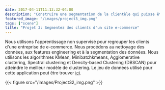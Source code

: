 ```yaml
---
date: 2017-04-11T11:13:32-04:00
description: "Construire une segmentation de la clientèle qui puisse être utilisée dans des campagnes de communication quotidiennes."
featured_image: "/images/project3_img.png"
tags: ["scene"]
title: "Projet 3: Segmentez des clients d'un site e-commerce"
---
```


Nous utilisons l'apprentissage non supervisé pour regrouper les clients d'une entreprise de e-commerce. Nous procédons au nettoyage des données, aux features engineering et à la segmentation des données. Nous utilisons les algorithmes KMean, Minibatchkmeans, Agglomerative clustering, Spectral clustering et Density-based Clustering (DBSCAN) pour atteindre le meilleur modèle de clustering. Le jeu de données utilisé pour cette application peut être trouver [ici](https://www.kaggle.com/olistbr/brazilian-ecommerce).

{{< figure src="/images/Project32_img.png" >}}
